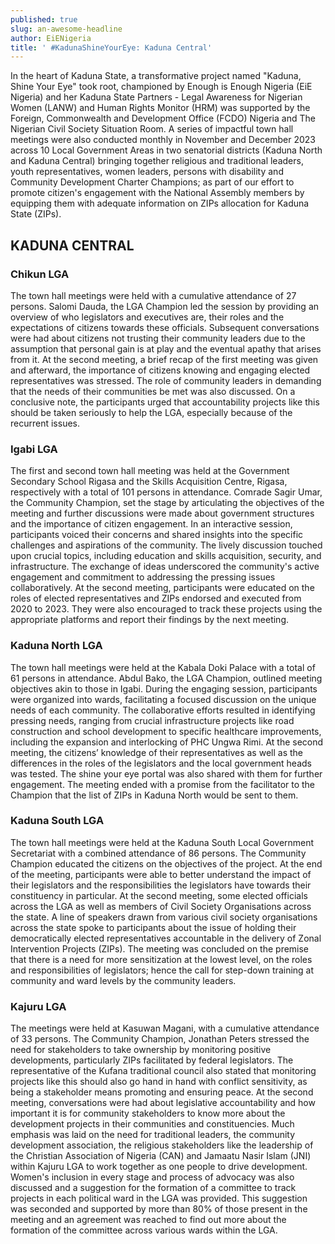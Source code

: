 ```yaml
---
published: true
slug: an-awesome-headline
author: EiENigeria
title: ' #KadunaShineYourEye: Kaduna Central'
---
```

In the heart of Kaduna State, a transformative project named "Kaduna, Shine Your Eye" took root, championed by Enough is Enough Nigeria (EiE Nigeria) and her Kaduna State Partners - Legal Awareness for Nigerian Women (LANW) and Human Rights Monitor (HRM) was supported by the Foreign, Commonwealth and Development Office (FCDO) Nigeria and The Nigerian Civil Society Situation Room.
A series of impactful town hall meetings were also conducted monthly in November and December 2023 across 10 Local Government Areas in two senatorial districts (Kaduna North and Kaduna Central) bringing together religious and traditional leaders, youth representatives, women leaders, persons with disability and Community Development Charter Champions; as part of our effort to promote citizen's engagement with the National Assembly members by equipping them with adequate information on ZIPs allocation for Kaduna State (ZIPs).



##  **KADUNA CENTRAL**
### **Chikun LGA**
The town hall meetings were held with a cumulative attendance of 27 persons. Salomi Dauda, the LGA Champion led the session by providing an overview of who legislators and executives are, their roles and the expectations of citizens towards these officials. Subsequent conversations were had about citizens not trusting their community leaders due to the assumption that personal gain is at play and the eventual apathy that arises from it. 
At the second meeting, a brief recap of the first meeting was given and afterward, the importance of citizens knowing and engaging elected representatives was stressed. The role of community leaders in demanding that the needs of their communities be met was also discussed. 
On a conclusive note, the participants urged that accountability projects like this should be taken seriously to help the LGA, especially because of the recurrent issues.

### **Igabi LGA**
The first and second town hall meeting was held at the Government Secondary School Rigasa and the Skills Acquisition Centre, Rigasa, respectively with a total of 101 persons in attendance. Comrade Sagir Umar, the Community Champion, set the stage by articulating the objectives of the meeting and further discussions were made about government structures and the importance of citizen engagement.
In an interactive session, participants voiced their concerns and shared insights into the specific challenges and aspirations of the community. The lively discussion touched upon crucial topics, including education and skills acquisition, security, and infrastructure. The exchange of ideas underscored the community's active engagement and commitment to addressing the pressing issues collaboratively.
At the second meeting, participants were educated on the roles of elected representatives and ZIPs endorsed and executed from 2020 to 2023. They were also encouraged to track these projects using the appropriate platforms and report their findings by the next meeting.

### **Kaduna North LGA** 
The town hall meetings were held at the Kabala Doki Palace with a total of 61 persons in attendance. Abdul Bako, the LGA Champion, outlined meeting objectives akin to those in Igabi. 
During the engaging session, participants were organized into wards, facilitating a focused discussion on the unique needs of each community. The collaborative efforts resulted in identifying pressing needs, ranging from crucial infrastructure projects like road construction and school development to specific healthcare improvements, including the expansion and interlocking of PHC Ungwa Rimi. 
At the second meeting, the citizens’ knowledge of their representatives as well as the differences in the roles of the legislators and the local government heads was tested. The shine your eye portal was also shared with them for further engagement.
The meeting ended with a promise from the facilitator to the Champion that the list of ZIPs in Kaduna North would be sent to them.

### **Kaduna South LGA**
The town hall meetings were held at the Kaduna South Local Government Secretariat with a combined attendance of 86 persons. The Community Champion educated the citizens on the objectives of the project. At the end of the meeting, participants were able to better understand the impact of their legislators and the responsibilities the legislators have towards their constituency in particular.
At the second meeting, some elected officials across the LGA as well as members of Civil Society Organisations across the state.
A line of speakers drawn from various civil society organisations across the state spoke to participants about the issue of holding their democratically elected representatives accountable in the delivery of Zonal Intervention Projects (ZIPs). 
The meeting was concluded on the premise that there is a need for more sensitization at the lowest level, on the roles and responsibilities of legislators; hence the call for step-down training at community and ward levels by the community leaders.

### **Kajuru LGA**
The meetings were held at Kasuwan Magani, with a cumulative attendance of 33 persons. The Community Champion, Jonathan Peters stressed the need for stakeholders to take ownership by monitoring positive developments, particularly ZIPs facilitated by federal legislators. 
The representative of the Kufana traditional council also stated that monitoring projects like this should also go hand in hand with conflict sensitivity, as being a stakeholder means promoting and ensuring peace.
At the second meeting, conversations were had about legislative accountability and how important it is for community stakeholders to know more about the development projects in their communities and constituencies. Much emphasis was laid on the need for traditional leaders, the community development association, the religious stakeholders like the leadership of the Christian Association of Nigeria (CAN) and Jamaatu Nasir Islam (JNI) within Kajuru LGA to work together as one people to drive development. 
Women's inclusion in every stage and process of advocacy was also discussed and a suggestion for the formation of a committee to track projects in each political ward in the LGA was provided. This suggestion was seconded and supported by more than 80% of those present in the meeting and an agreement was reached to find out more about the formation of the committee across various wards within the LGA.
